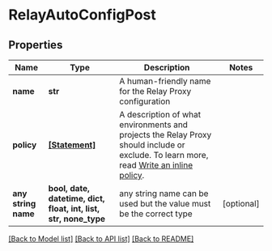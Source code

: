 # RelayAutoConfigPost


## Properties
Name | Type | Description | Notes
------------ | ------------- | ------------- | -------------
**name** | **str** | A human-friendly name for the Relay Proxy configuration | 
**policy** | [**[Statement]**](Statement.md) | A description of what environments and projects the Relay Proxy should include or exclude. To learn more, read [Write an inline policy](https://launchdarkly.com/docs/sdk/relay-proxy/automatic-configuration#write-an-inline-policy). | 
**any string name** | **bool, date, datetime, dict, float, int, list, str, none_type** | any string name can be used but the value must be the correct type | [optional]

[[Back to Model list]](../README.md#documentation-for-models) [[Back to API list]](../README.md#documentation-for-api-endpoints) [[Back to README]](../README.md)



